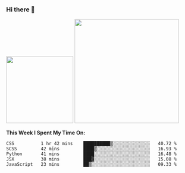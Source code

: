 ### Hi there 👋

<!--
**nestor22/nestor22** is a ✨ _special_ ✨ repository because its `README.md` (this file) appears on your GitHub profile.

Here are some ideas to get you started:

- 🔭 I’m currently working on ...
- 🌱 I’m currently learning ...
- 👯 I’m looking to collaborate on ...
- 🤔 I’m looking for help with ...
- 💬 Ask me about ...
- 📫 How to reach me: ...
- 😄 Pronouns: ...
- ⚡ Fun fact: ...
-->


<img height="180em" src="https://github-readme-stats.vercel.app/api?username=nestor22&show_icons=true&hide_border=true&&count_private=true&include_all_commits=true&theme=radical" />
<img height="280em" src="https://github-readme-stats.vercel.app/api/top-langs/?username=nestor22&layout=compact)](https://github.com/nestor22/github-readme-stats&theme=radical"  />



**This Week I Spent My Time On:**
<!--START_SECTION:waka-->
```text
CSS          1 hr 42 mins    ██████████▒░░░░░░░░░░░░░░   40.72 % 
SCSS         42 mins         ████▒░░░░░░░░░░░░░░░░░░░░   16.93 % 
Python       41 mins         ████░░░░░░░░░░░░░░░░░░░░░   16.48 % 
JSX          38 mins         ███▓░░░░░░░░░░░░░░░░░░░░░   15.08 % 
JavaScript   23 mins         ██▒░░░░░░░░░░░░░░░░░░░░░░   09.33 % 
```
<!--END_SECTION:waka-->


